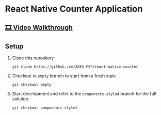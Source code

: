 # React Native Counter Application

## [🎞️ Video Walkthrough](https://web.microsoftstream.com/channel/09ebfc0b-9202-4fa9-a7e6-2e8c0655bcd4)

## Setup

1. Clone this repository

   ```
   git clone https://github.com/ADES-FSP/react-native-counter
   ```

2. Checkout to `empty` branch to start from a fresh state

   ```
   git checkout empty
   ```

3. Start development and refer to the `components-styled` branch for the full solution.

   ```
   git checkout components-styled
   ```
